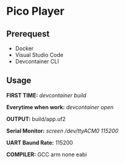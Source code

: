 # Pico Player

## Prerequest

* Docker
* Visual Studio Code
* Devcontainer CLI

## Usage

**FIRST TIME:** *devcontainer build*

**Everytime when work:** *devcontainer open*

**OUTPUT:** build/app.uf2

**Serial Monitor:** *screen /dev/ttyACM0 115200*

**UART Baund Rate:** 115200

**COMPILER:** GCC arm none eabi
